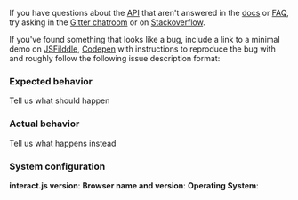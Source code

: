 If you have questions about the [API](http://interactjs.io/api) that aren't answered in the [docs](http://interactjs.io/docs) or [FAQ](http://interactjs.io/docs/faq), try asking in the [Gitter chatroom](https://gitter.im/taye/interact.js) or on [Stackoverflow](https://stackoverflow.com/questions/tagged/interact.js).

If you've found something that looks like a bug, include a link to a minimal demo on [JSFilddle](https://jsfiddle.net), [Codepen](https://codepen.io) with instructions to reproduce the bug with and roughly follow the following issue description format:

### Expected behavior
Tell us what should happen

### Actual behavior
Tell us what happens instead

### System configuration
**interact.js version**:
**Browser name and version**:
**Operating System**:
